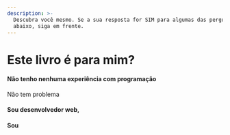 ```yaml
---
description: >-
  Descubra você mesmo. Se a sua resposta for SIM para algumas das pergunta
  abaixo, siga em frente.
---
```


# Este livro é para mim?

#### Não tenho nenhuma experiência com programação

Não tem problema

#### Sou desenvolvedor web,



#### Sou 

